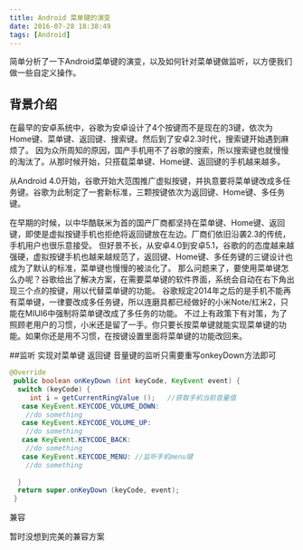 ```yaml
---
title: Android 菜单键的演变  
date: 2016-07-28 18:38:49
tags: [Android]
---
```


简单分析了一下Android菜单键的演变，以及如何针对菜单键做监听，以方便我们做一些自定义操作。<!-- more -->

## 背景介绍
在最早的安卓系统中，谷歌为安卓设计了4个按键而不是现在的3键，依次为Home键、菜单键、返回键、搜索键。然后到了安卓2.3时代，搜索键开始遇到麻烦了。
因为众所周知的原因，国产手机用不了谷歌的搜索，所以搜索键也就慢慢的淘汰了。从那时候开始，只搭载菜单键、Home键、返回键的手机越来越多。

从Android 4.0开始，谷歌开始大范围推广虚拟按键，并执意要将菜单键改成多任务键。谷歌为此制定了一套新标准，三颗按键依次为返回键、Home键、多任务键。

在早期的时候，以中华酷联米为首的国产厂商都坚持在菜单键、Home键、返回键，即使是虚拟按键手机也拒绝将返回键放在左边。厂商们依旧沿袭2.3的传统，手机用户也很乐意接受。
但好景不长，从安卓4.0到安卓5.1，谷歌的的态度越来越强硬，虚拟按键手机也越来越规范了，返回键、Home键、多任务键的三键设计也成为了默认的标准，菜单键也慢慢的被淡化了。
那么问题来了，要使用菜单键怎么办呢？谷歌给出了解决方案，在需要菜单键的软件界面，系统会自动在右下角出现三个点的按键，用以代替菜单键的功能。
谷歌规定2014年之后的是手机不能再有菜单键，一律要改成多任务键，所以连磨具都已经做好的小米Note/红米2，只能在MIUI6中强制将菜单键改成了多任务的功能。
不过上有政策下有对策，为了照顾老用户的习惯，小米还是留了一手。你只要长按菜单键就能实现菜单键的功能。如果你还是用不习惯，在按键设置里面将菜单键的功能改回来。
 

##监听
实现对菜单键 返回键 音量键的监听只需要重写onkeyDown方法即可
``` java
@Override
 public boolean onKeyDown (int keyCode, KeyEvent event) {
  switch (keyCode) {
     int i = getCurrentRingValue ();   //获取手机当前音量值
   case KeyEvent.KEYCODE_VOLUME_DOWN:
    //do something 
   case KeyEvent.KEYCODE_VOLUME_UP:
    //do something
   case KeyEvent.KEYCODE_BACK:
    //do something
   case KeyEvent.KEYCODE_MENU: //监听手机menu键
    //do something
   
  }
  return super.onKeyDown (keyCode, event);
 }
```


兼容

暂时没想到完美的兼容方案